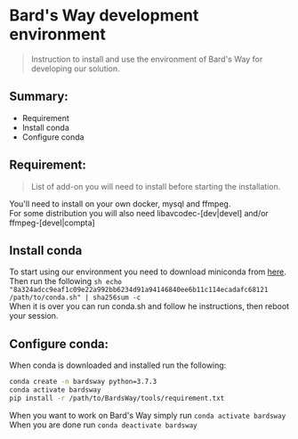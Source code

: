 # Bard's Way development environment #
>
> Instruction to install and use the environment of Bard's Way for developing our solution.
>

## Summary: ##
- Requirement
- Install conda
- Configure conda

## Requirement: ##
>
> List of add-on you will need to install before starting the installation.
>

You'll need to install on your own docker, mysql and ffmpeg.  
For some distribution you will also need libavcodec-[dev|devel] and/or ffmpeg-[devel|compta]

## Install conda ##

To start using our environment you need to download miniconda from [here](https://repo.anaconda.com/miniconda/Miniconda3-4.7.10-Linux-x86_64.sh).  
Then run the following ```sh
echo "8a324adcc9eaf1c09e22a992bb6234d91a94146840ee6b11c114ecadafc68121 /path/to/conda.sh" | sha256sum -c```  
When it is over you can run conda.sh and follow he instructions, then reboot your session.

## Configure conda: ##

When conda is downloaded and installed run the following:
```sh
conda create -n bardsway python=3.7.3
conda activate bardsway
pip install -r /path/to/BardsWay/tools/requirement.txt
```  
When you want to work on Bard's Way simply run ```conda activate bardsway```  
When you are done run ```conda deactivate bardsway```
